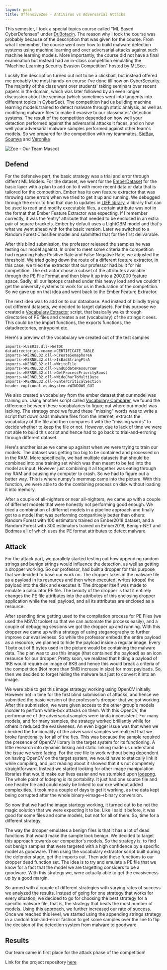```yaml
---
layout: post
title: OffensiveZoe - AntiVirus vs Adversarial Attacks
---
```


This semester, I took a special topics course called "ML Based CyberDefenses" under [Dr.Botacin](https://github.com/marcusbotacin). The reason why I took the course was probably because of the description that was given for the course. From what I remember, the course went over how to build malware detection systems using machine learning and over adversarial attacks against such machine learning models. More importantly, the course did not have a final examination but instead had an in-class competition emulating the "Machine Learning Security Evasion Competition" hosted by MLSec.

Luckily the description turned out not to be a clickbait, but instead offered me probably the most hands-on course I've done till now on CyberSecurity. The majority of the class went over students' taking seminars over recent papers in the domain, which was later followed by an even longer discussion about the seminar (which sometimes went into tangents into different topics in CyberSec). The competition had us building machine learning models trained to detect malware through static analysis, as well as modifying malware files to make it evasive to our classmates' detection systems. The result of the competition depended on how well your detection performed against the adversarial attacks it faces, and on how well your adversarial malware samples performed against other team's models. So we prepared for the competition with my teammates, [SidBav](https://github.com/sidbav), [Soumya](https://github.com/Soumyajyotidutta) and [Veronika](https://github.com/vmaragulova3)

![Zoe - Our Team Mascot](/images/my-image.jpg)

## Defend

For the defensive part, the basic strategy was a trial and error through differnt ML Models. For the dataset, we went for the [EmberDataset](https://github.com/elastic/ember) for the basic layer with a plan to add on to it with more recent data or data that is tailored for the competition. Ember has its own feature extractor that was throwing some errors when we tried to get it up and running. We debugged through the error to find that due to updates in [LIEF library](https://github.com/lief-project), a library that can be used to read and modify executable files, a certain attribute was not in the format that Ember Feature Extractor was expecting. If I remember correctly, it was the 'entry' attribute that needed to be enclosed in an extra pair of square brackets. Ember by default uses a LightGBM model and that's what we went ahead with for the basic version. Later we switched to a Random Forest Classifier model and submitted that for the first delivarable. 

After this blind submission, the professor released the samples he was testing our model against. In order to meet some criteria the competition had regarding False Positive Rate and False Negative Rate, we adjusted the threshold. We tried going down the route of a different feature extractor, in this case, we tried the extractor that our professor had built for his competition. The extractor chose a subset of the attributes available through the PE File Format and then blew it up into a 200,000 feature space. Sadly, all our laptops crashed under this heavy load and we couldn't get the university systems to work for us in theduration of the competition. So we gave up on that idea and went back to the Ember Feature Extractor.

The next idea was to add on to our dataabase. And instead of blindly trying out different datasets, we decided to target datasets. For this purpose we created a [Vocabulary Extractor](https://github.com/sidbav/AV-vs-Evasive/tree/testing-attacks/scripts/vocabulary_extractor) script, that basically walks through directories of PE files and creates a set (vocabulary) of the strings it sees. This could be the import functions, the exports functions, the datadirectories, entrypoint etc. 

Here's a preview of the vocabulary we created out of the test samples

```
imports->USER32.dll->GetDC
datadirectories->name->CERTIFICATE_TABLE
imports->KERNEL32.dll->CreateSemaphoreA
imports->KERNEL32.dll->IsBadStringPtrA
imports->KERNEL32.dll->WriteFile
imports->KERNEL32.dll->EndUpdateResourceW
imports->KERNEL32.dll->GetProcessPriorityBoost
imports->KERNEL32.dll->WideCharToMultiByte
imports->KERNEL32.dll->EnterCriticalSection
header->optional->subsystem->WINDOWS_GUI
```

We also created a vocabulary from the ember dataset that our model was training on. Using another script called [Vocabulary Comparer](https://github.com/sidbav/AV-vs-Evasive/tree/testing-attacks/scripts/vocab_comparer), we found the difference between these vocabularies to figure out where our model was lacking. The strategy once we found these "missing" words was to write a script that downloads malware files from the internet, extracts the vocabulary of the file and then compares it with the "missing words" to decide whether to keep the file or not. However, due to lack of time we were not able to build this script and hence had to go back to trial-and-erroring through different dataset.

Here's another issue we came up against when we were trying to train our models. The dataset was getting too big to be contained and processed on in the RAM. More specifically, we had multiple datasets that should be combined into one training set which was then meant to be fed into the model as input. However just combining it all together was eating through my RAM and causing my computer to crash. So we had to figure out a better way. This is where numpy's memmap came into the picture. With this function, we were able to do the combining process on disk without loading it into memory. 

After a couple of all-nighters or near all-nighters, we came up with a couple of differnet models that were honestly not performing good enough. We tried a combination of differnet models in a pipeline approach and finally got to a model that was performing comparitively better than others: Random Forest with 100 estimators trained on Ember2018 dataset, and a Random Forest with 300 estimators trained on Ember2018, Benign-NET and Bodmas all of which uses the PE format attributes to detect malware. 

## Attack 

For the attack part, we parallely started testing out how appending random strings and benign strings would influence the detection, as well as getting a dropper working. So our professor, had built a dropper for this purpose that we decided to base our work on. The dropper takes in the malware file as a payload in its resources and then when executed, writes (drops) the payload into the disk and executes it. The dropper itself was made to emulate a calculator PE file. The beauty of the dropper is that it entirely changes the PE file attributes into the attributes of this enclosing dropper application while the real payload, and all its attributes are enclosed as a resource.

After spending time getting used to the compilation process for PE Files (we used the MSVC toolset so that we can automate the process easily), and a couple of debugging sessions we got the dropper up and running. With this dropper we came up with a strategy of using steganography to further improve our evasiveness. So while the professor embeds the entire payload as a resource, we planned to hide the payload inside a regular image. Every 1 byte out of 8 bytes used in the picture would be containing the malware data. The plan was to use this image (that contained the payload) as an icon resource for our dropper. Pretty soon, we realized that hiding a payload of 1KB would require an image of 8KB and hence this would break a criteria of the competition (Not more than 5MB increase in size) for most payloads. So, then we decided to forget hiding the malware but just to convert it into an image.

We were able to get this image strategy working using OpenCV initially. However not in time for the first blind submission of attacks, and hence we submitted the basic version of the professor's dropper that we got working. After this submission, we were given access to the other group's models inorder to perform white-box attacks on them. With this OpenCV, the performance of the adversarial samples were kinda inconsistent. For many models, and for many samples, the strategy worked brilliantly while for others it reduced the evasiveness. An even bigger issue was that when we checked the funcionality of the adversarial samples we realized that we broke functionality for all of the fies. This was because the sample required the presence of OpenCV library in the target system for its functioning. A little research into dynamic linking and static linking made us understand the issue we were facing. For the exe file to work without being dependent on having OpenCV on the target system, we would have to statically link it while compiling, and just reading about it showed that it's not completely straightforward. Instead we started looking for other image manipulation libraries that would make our lives easier and we stumbled upon [lodepng](https://github.com/lvandeve/lodepng). The whole point of lodepng is its portability. It just had one source file and one header file and could easily be linked to our exe without added complexities. It took me a couple of days to get it working, as the data kept being corrupted after the whole binary->image->binary conversion.

So now that we had the image startegy working, it turned out to be not the magic solution that we were expecting it to be. Like I said it before, it was good for some files and some models, but not for all of them. So, time for a different strategy.

The way the dropper emulates a benign files is that it has a lot of dead functions that would make the sample look benign. We decided to target this approach towards our competitor's models. So the strategy is, to find out benign samples that were targeted with a high confidence by a specific model as goodware. Then using the vocabulary extractor script built during the defender stage, get the imports out. Then add these functions to our dropper dead function set. The idea is to try and emulate a PE file that we know for a fact that the model we are targetting considers to be a goodware. With this strategy we, were actually able to get the evasiveness up by a good margin.

So armed with a couple of different strategies with varying rates of success we analyzed the results. Instead of going for one strategy that works for every situation, we decided to go for choosing the best strategy for a specific malware file, that is, the strategy that beats the most number of models. Using this approach, we further increased our rate of success. Once we reached this level, we started using the appending strings strategy in a random trial-and-error fashion to get some samples over the line to flip the decision of the detection system from malware to goodware.

## Results

Our team came in first place for the attack phase of the competition!

Link for the project repository [here](https://github.com/sidbav/AV-vs-Evasive)
